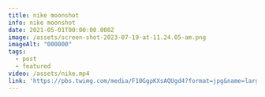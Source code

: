 ```yaml
---
title: nike moonshot
info: nike moonshot
date: 2021-05-01T00:00:00.000Z
image: /assets/screen-shot-2023-07-19-at-11.24.05-am.png
imageAlt: "000000"
tags:
  - post
  - featured
video: /assets/nike.mp4
link: 'https://pbs.twimg.com/media/F10GgpKXsAQUgd4?format=jpg&name=large'
---
```


